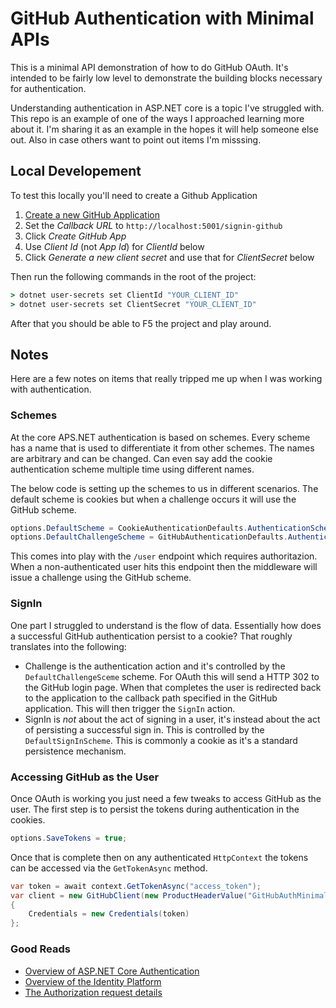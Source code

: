 # GitHub Authentication with Minimal APIs

This is a minimal API demonstration of how to do GitHub OAuth. It's intended to be fairly low level to demonstrate the building blocks necessary for authentication.

Understanding authentication in ASP.NET core is a topic I've struggled with. This repo is an example of one of the ways I approached learning more about it. I'm sharing it as an example in the hopes it will help someone else out. Also in case others want to point out items I'm misssing.

## Local Developement

To test this locally you'll need to create a Github Application 

1. [Create a new GitHub Application](https://github.com/settings/apps/new)
2. Set the _Callback URL_ to `http://localhost:5001/signin-github`
3. Click _Create GitHub App_
4. Use _Client Id_ (not _App Id_) for _ClientId_ below
5. Click _Generate a new client secret_ and use that for _ClientSecret_ below

Then run the following commands in the root of the project:

```cmd
> dotnet user-secrets set ClientId "YOUR_CLIENT_ID"
> dotnet user-secrets set ClientSecret "YOUR_CLIENT_ID"
```

After that you should be able to F5 the project and play around.

## Notes

Here are a few notes on items that really tripped me up when I was working with authentication.

### Schemes

At the core APS.NET authentication is based on schemes. Every scheme has a name that is used to differentiate it from other schemes. The names are arbitrary and can be changed. Can even say add the cookie authentication scheme multiple time using different names.

The below code is setting up the schemes to us in different scenarios. The default scheme is cookies but when a challenge occurs it will use the GitHub scheme.

```csharp
options.DefaultScheme = CookieAuthenticationDefaults.AuthenticationScheme;
options.DefaultChallengeScheme = GitHubAuthenticationDefaults.AuthenticationScheme;
```

This comes into play with the `/user` endpoint which requires authoritazion. When a non-authenticated user hits this endpoint then the middleware will issue a challenge using the GitHub scheme.

### SignIn

One part I struggled to understand is the flow of data. Essentially how does a successful GitHub authentication persist to a cookie? That roughly translates into the following: 

- Challenge is the authentication action and it's controlled by the `DefaultChallengeSceme` scheme. For OAuth this will send a HTTP 302 to the GitHub login page. When that completes the user is redirected back to the application to the callback path specified in the GitHub application. This will then trigger the `SignIn` action.
- SignIn is _not_ about the act of signing in a user, it's instead about the act of persisting a successful sign in. This is controlled by the `DefaultSignInScheme`. This is commonly a cookie as it's a standard persistence mechanism.

### Accessing GitHub as the User

Once OAuth is working you just need a few tweaks to access GitHub as the user. The first step is to persist the tokens during authentication in the cookies.

```csharp
options.SaveTokens = true;
```

Once that is complete then on any authenticated `HttpContext` the tokens can be accessed via the `GetTokenAsync` method.

```csharp
var token = await context.GetTokenAsync("access_token");
var client = new GitHubClient(new ProductHeaderValue("GitHubAuthMinimal"))
{
    Credentials = new Credentials(token)
};
```

### Good Reads

- [Overview of ASP.NET Core Authentication](https://learn.microsoft.com/en-us/aspnet/core/security/authentication)
- [Overview of the Identity Platform](https://learn.microsoft.com/en-us/entra/fundamentals/identity-fundamental-concepts)
- [The Authorization request details](https://www.oauth.com/oauth2-servers/authorization/the-authorization-request/)

